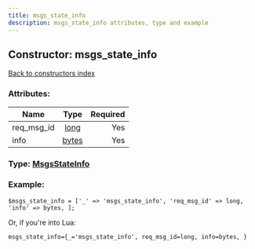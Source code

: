```yaml
---
title: msgs_state_info
description: msgs_state_info attributes, type and example
---
```

## Constructor: msgs\_state\_info  
[Back to constructors index](index.md)



### Attributes:

| Name     |    Type       | Required |
|----------|:-------------:|---------:|
|req\_msg\_id|[long](../types/long.md) | Yes|
|info|[bytes](../types/bytes.md) | Yes|



### Type: [MsgsStateInfo](../types/MsgsStateInfo.md)


### Example:

```
$msgs_state_info = ['_' => 'msgs_state_info', 'req_msg_id' => long, 'info' => bytes, ];
```  

Or, if you're into Lua:  


```
msgs_state_info={_='msgs_state_info', req_msg_id=long, info=bytes, }

```


